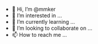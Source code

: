 - 👋 Hi, I’m @mmker
- 👀 I’m interested in ...
- 🌱 I’m currently learning ...
- 💞️ I’m looking to collaborate on ...
- 📫 How to reach me ...

<!---
mmker/mmker is a ✨ special ✨ repository because its `README.md` (this file) appears on your GitHub profile.
You can click the Preview link to take a look at your changes.
--->
